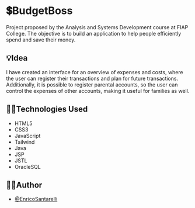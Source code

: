 # 💲BudgetBoss

Project proposed by the Analysis and Systems Development course at FIAP College. The objective is to build an application to help people efficiently spend and save their money. 

## 💡Idea

I have created an interface for an overview of expenses and costs, where the user can register their transactions and plan for future transactions. Additionally, it is possible to register parental accounts, so the user can control the expenses of other accounts, making it useful for families as well.


## 🧑‍💻Technologies Used

- HTML5
- CSS3
- JavaScript
- Tailwind
- Java
- JSP
- JSTL
- OracleSQL

## 🧑‍🎨Author

- [@EnricoSantarelli](https://github.com/EnricoSantarelli)

